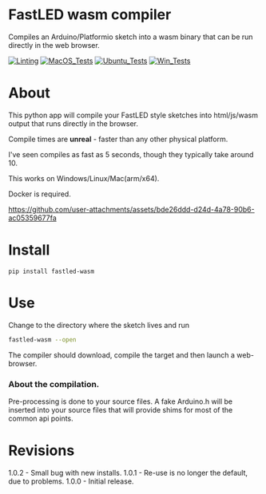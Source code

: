 # FastLED wasm compiler

Compiles an Arduino/Platformio sketch into a wasm binary that can be run directly in the web browser.

[![Linting](https://github.com/zackees/fastled-wasm/actions/workflows/lint.yml/badge.svg)](https://github.com/zackees/fastled-wasm/actions/workflows/lint.yml)
[![MacOS_Tests](https://github.com/zackees/fastled-wasm/actions/workflows/push_macos.yml/badge.svg)](https://github.com/zackees/fastled-wasm/actions/workflows/push_macos.yml)
[![Ubuntu_Tests](https://github.com/zackees/fastled-wasm/actions/workflows/push_ubuntu.yml/badge.svg)](https://github.com/zackees/fastled-wasm/actions/workflows/push_ubuntu.yml)
[![Win_Tests](https://github.com/zackees/fastled-wasm/actions/workflows/push_win.yml/badge.svg)](https://github.com/zackees/fastled-wasm/actions/workflows/push_win.yml)


# About

This python app will compile your FastLED style sketches into html/js/wasm output that runs directly in the browser.

Compile times are **unreal** - faster than any other physical platform.

I've seen compiles as fast as 5 seconds, though they typically take around 10.

This works on Windows/Linux/Mac(arm/x64).

Docker is required.


https://github.com/user-attachments/assets/bde26ddd-d24d-4a78-90b6-ac05359677fa



# Install

`pip install fastled-wasm`

# Use

Change to the directory where the sketch lives and run

```bash
fastled-wasm --open
```

The compiler should download, compile the target and then launch a web-browser.



### About the compilation.

Pre-processing is done to your source files. A fake Arduino.h will be inserted into your source files that will
provide shims for most of the common api points.



# Revisions

  1.0.2 - Small bug with new installs.
  1.0.1 - Re-use is no longer the default, due to problems.
  1.0.0 - Initial release.
